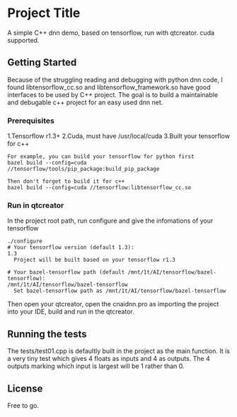 # Project Title

A simple C++ dnn demo, based on tensorflow, run with qtcreator. cuda supported.

## Getting Started

Because of the struggling reading and debugging with python dnn code, I found libtensorflow_cc.so and libtensorflow_framework.so
have good interfaces to be used by C++ project. The goal is to build a maintainable and debugable c++ project for an easy used dnn net.

### Prerequisites

1.Tensorflow r1.3+
2.Cuda, must have /usr/local/cuda
3.Built your tensorflow for c++

```
For example, you can build your tensorflow for python first
bazel build --config=cuda //tensorflow/tools/pip_package:build_pip_package

Then don't forget to build it for c++
bazel build --config=cuda //tensorflow:libtensorflow_cc.so
```

### Run in qtcreator

In the project root path, run configure and give the infomations of your tensorflow
```
./configure
# Your tensorflow version (default 1.3):
1.3
  Project will be built based on your tensorflow r1.3

# Your bazel-tensorflow path (default /mnt/1t/AI/tensorflow/bazel-tensorflow):
/mnt/1t/AI/tensorflow/bazel-tensorflow
  Set bazel-tensorflow path as /mnt/1t/AI/tensorflow/bazel-tensorflow
```

Then open your qtcreator, open the cnaidnn.pro as importing the project into your IDE, build and run in the qtcreator.

## Running the tests

The tests/test01.cpp is defaultly built in the project as the main function. It is a very tiny test which
gives 4 floats as inputs and 4 as outputs. The 4 outputs marking which input is largest will be 1 rather than 0.

## License
Free to go.
